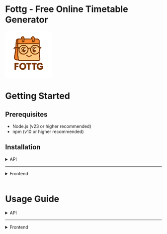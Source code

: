 # Fottg - Free Online Timetable Generator
![FOTTG Logo](images/FOTTG.png)

# Getting Started

## Prerequisites

- Node.js (v23 or higher recommended)
- npm (v10 or higher recommended)

## Installation

<details>
<summary>API</summary>

Before you can run the API and database, you need to create a file named `config.py` inside the `backend` directory.This file should include the database credentials as well as a secret key used to encrypt cookies generated by the website. The File should look like this:
```
DB_USER = "root"
DB_PASSWORD = "DB_PASSWORD" # in a real-world scenario, this should be stored securely
DB_HOST = "mariadb-container"
DB_NAME = "timetable-database"

SQLALCHEMY_DATABASE_URI = f"mysql+pymysql://{DB_USER}:{DB_PASSWORD}@{DB_HOST}/{DB_NAME}"
SQLALCHEMY_TRACK_MODIFICATIONS = False


SECRET_KEY = "extremly_secret_key"
```

To run the API and Database, navigate to the folder of the cloned Git repository in your terminal and execute:
```
docker compose up -d --build
```
This command will build all images and start all containers, including the database and the API container.

Once everything is running, you can use the following API endpoints via `localhost:8000`

</details>

<hr/>

<details>
<summary>Frontend</summary>

1. Clone the repository:
   ```bash
   git clone https://github.com/moritz-dstl/timetable
   cd timetable
   ```
   
2. Change to frontend directory:
   ```bash
   cd src/frontend
   ```

3. Install dependencies:
   ```bash
   npm i
   ```

4. Configure .env:
   ```ini
   VITE_API_ENDPOINT=http://localhost:8000
   ```

5. Start the development server:
   ```bash
   npm run dev
   ```

</details>

<br/>

# Usage Guide

<details>
<summary>API</summary>

## API Documentation
**IMPORTANT: Always include credentials when sending an API request**

## Register a new user
Use the endpoint `POST /User/register` with a JSON body like:
```
{ "email": "jane.doe@example.com", "password": "password_string", "school_name": "school_name_as_string" }
```
This creates a new user in the database. If the email already exists, the server will return status code 400.

## Log in
Use the endpoint `POST /User/login` with a JSON body like:
```
{ "email": "jane.doe@example.com", "password": "password_string" }
```
This checks if a user with the given email and password exists. If successful, a session token containing the user ID (Uid) is created and HTTP status 200 is returned. Otherwise, HTTP status 401 is returned.

## Get school name
Use the endpoint `GET /User/get_school` without any body. This will return a json with the User's school name:
```
{"school_name": "school name"}
```

## Log out
Use the endpoint `POST /User/logout` without any body. This clears the current session and returns HTTP status 200.


## Set settings
The endpoint `POST /Settings/set` expects a JSON object containing the following keys:

<details>
<summary>Keys</summary>

**`settings`: general configuration for the timetable generator. Fields must include**:
|             Key           |   Type   |                             Description                              |
|---------------------------|----------|----------------------------------------------------------------------|
| `prefer_early_hours`      | `bool`   | whether earlier periods should be preferred                          |
| `allow_block_scheduling`  | `bool`   | whether double lessons (blocks) are allowed                          |
| `max_hours_per_day`       | `int`    | maximum number of hours a subject can appear per day                 |
| `global_break`            | `int`    | timeslot where a break globaly must occure                         |
| `weight_block_scheduling` | `int`    | weighting factor for encouraging block scheduling                    |
| `weight_time_of_hours`    | `int`    | weighting factor for the preference of early or late hours           |
| `max_time_for_solving`    | `int`    | maximum solving time in seconds for the timetable algorithm          |
<br/>

**`school`: structure of the school with:**
|             Key           |   Type   |                             Description                              |
|---------------------------|----------|----------------------------------------------------------------------|
| `classes`                 | `list`   | e.g. ["C1", "C2", "C3"]                                              |
| `subjects`                | `list`   | e.g. ["Math", "English", "Physics"]                                  |
| `hours_per_day`           | `int`    | number of periods per day                                            |
<br/>

**`teachers`: list of teachers. Each teacher object includes:**
|             Key           |   Type   |                             Description                              |
|---------------------------|----------|----------------------------------------------------------------------|
| `name`                    | `string` | full name of the teacher                                             |
| `max_hours`               | `int`    | maximum weekly teaching load                                         |
| `subjects`                | `list`   | list of subjects the teacher can teach                               |
<br/>

**`class_allocations`: list of subjects assigned to each class, each with:**
|             Key           |   Type   |                             Description                              |
|---------------------------|----------|----------------------------------------------------------------------|
| `class_name`              | `string` |                                                                      |
| `subject`                 | `string` | name of subject                                                      |
| `hours_per_week`          | `int`    | amount of hours subject has to be teached per week                   |
<br/>

**`subject_parallel_limits`: optional list of subjects that cannot be taught in too many classes at once (e.g. due to room constraints). Each entry includes:**
|             Key           |   Type   |                             Description                              |
|---------------------------|----------|----------------------------------------------------------------------|
| `subject_name`            | `string` |                                                                      |
| `max_parallel`            | `int`    | max simultaneous occurrences                                         |
<br/>

**`prefer_block_subjects`: optional list of subjects that strongly prefer to be scheduled in double periods, each with:**
|             Key           |   Type   |                             Description                              |
|---------------------------|----------|----------------------------------------------------------------------|
| `subject_name`            | `string` |                                                                      |
| `weight`                  | `int`    | Numeric weight (should be set **higher than 10**. A value above 50 will almost always ensure the subject is scheduled as a block)|

</details>

<details>
<summary><strong>Example</strong></summary>

```
    {
    "settings": {
        "prefer_early_hours": true,
        "allow_block_scheduling": true,
        "max_hours_per_day": 2,
        "global_break": 7,
        "weight_block_scheduling": 10,
        "weight_time_of_hours": 10,
        "max_time_for_solving": 180
    },

    "school": {
        "classes": ["C1", "C2", "C3"],
        "subjects": ["Math", "German", "English", "PE",
                    "Biology", "Chemistry", "Physics", "History"],
        "hours_per_day": 8
    },

    "teachers": [
        { "name": "Smith",    "max_hours": 20, "subjects": ["Math", "Physics"] },
        { "name": "Johnson",  "max_hours": 20, "subjects": ["German", "History"] },
        { "name": "Williams", "max_hours": 18, "subjects": ["English", "History"] },
        { "name": "Brown",    "max_hours": 18, "subjects": ["PE", "Biology"] },
        { "name": "Taylor",   "max_hours": 18, "subjects": ["Chemistry", "Biology"] }
    ],

    "class_allocations": [
        { "class_name": "C1", "subject": "Math",     "hours_per_week": 4 },
        { "class_name": "C1", "subject": "German",   "hours_per_week": 3 },
        { "class_name": "C1", "subject": "English",  "hours_per_week": 3 },
        { "class_name": "C1", "subject": "PE",       "hours_per_week": 2 },
        { "class_name": "C1", "subject": "Biology",  "hours_per_week": 2 },
        { "class_name": "C1", "subject": "Chemistry","hours_per_week": 2 },
        { "class_name": "C1", "subject": "Physics",  "hours_per_week": 2 },
        { "class_name": "C1", "subject": "History",  "hours_per_week": 2 },

        { "class_name": "C2", "subject": "Math",     "hours_per_week": 4 },
        { "class_name": "C2", "subject": "German",   "hours_per_week": 3 },
        { "class_name": "C2", "subject": "English",  "hours_per_week": 3 },
        { "class_name": "C2", "subject": "PE",       "hours_per_week": 2 },
        { "class_name": "C2", "subject": "Biology",  "hours_per_week": 2 },
        { "class_name": "C2", "subject": "Chemistry","hours_per_week": 2 },
        { "class_name": "C2", "subject": "Physics",  "hours_per_week": 2 },
        { "class_name": "C2", "subject": "History",  "hours_per_week": 2 },

        { "class_name": "C3", "subject": "Math",     "hours_per_week": 4 },
        { "class_name": "C3", "subject": "German",   "hours_per_week": 3 },
        { "class_name": "C3", "subject": "English",  "hours_per_week": 3 },
        { "class_name": "C3", "subject": "PE",       "hours_per_week": 2 },
        { "class_name": "C3", "subject": "Biology",  "hours_per_week": 2 },
        { "class_name": "C3", "subject": "Chemistry","hours_per_week": 2 },
        { "class_name": "C3", "subject": "Physics",  "hours_per_week": 2 },
        { "class_name": "C3", "subject": "History",  "hours_per_week": 2 }
    ],

    "subject_parallel_limits": [
        { "subject_name": "PE",        "max_parallel": 2 },
        { "subject_name": "Chemistry", "max_parallel": 2 },
        { "subject_name": "Biology",   "max_parallel": 2 }
    ],

    "prefer_block_subjects": [
        { "subject_name": "PE", "weight": 60 }
    ]
    }
```

</details>

## Get settings
The endpoint `GET /Settings/get` returns a JSON object with the following structure:


<details>
<summary><strong>Example</strong></summary>

```
    {
        "classes": [
            {
                "class_name": "C1",
                "hours_per_week": 4,
                "subject": "Math"
            },
            {
                "class_name": "C1",
                "hours_per_week": 3,
                "subject": "English"
            },
            {
                "class_name": "C2",
                "hours_per_week": 4,
                "subject": "Math"
            },
            {
                "class_name": "C2",
                "hours_per_week": 3,
                "subject": "PE"
            },
            {
                "class_name": "C3",
                "hours_per_week": 4,
                "subject": "Math"
            },
            {
                "class_name": "C3",
                "hours_per_week": 3,
                "subject": "German"
            }
        ],
        "prefer_block_subjects": [
            {
                "subject_name": "PE",
                "weight": 60
            }
        ],
        "school": {
            "Uid": 1,
            "classes": "['C1', 'C2', 'C3']",
            "hours_per_day": 8,
            "subjects": "['Math', 'German', 'English', 'PE']"
        },
        "settings": {
            "Uid": 1,
            "allow_block_scheduling": 1,
            "break_window_end": 6,
            "break_window_start": 4,
            "max_consecutive_hours": 7,
            "max_hours_per_day": 2,
            "max_time_for_solving": 180,
            "prefer_early_hours": 1,
            "weight_block_scheduling": 10,
            "weight_time_of_hours": 10
        },
        "subject_parallel_limits": [
            {
                "max_parallel": 2,
                "subject_name": "PE"
            }
        ],
        "teacher_subjects": [
            {
                "Tid": 26,
                "subject": "Math"
            },
            {
                "Tid": 27,
                "subject": "German"
            },
            {
                "Tid": 28,
                "subject": "English"
            },
            {
                "Tid": 29,
                "subject": "PE"
            },
        ],
        "teachers": [
            {
                "Tid": 26,
                "max_hours": 20,
                "name": "Smith"
            },
            {
                "Tid": 27,
                "max_hours": 20,
                "name": "Johnson"
            },
            {
                "Tid": 28,
                "max_hours": 18,
                "name": "Williams"
            },
            {
                "Tid": 29,
                "max_hours": 18,
                "name": "Brown"
            }
        ]
    }
```

</details>

## Compute timetable
The endpoint `GET /start_computing` starts the computing progress and instantly returns:
```
{
    "job_id": "24de5582-1b57-42dc-b5a3-bd2c4366806b",
    "status": "started"
}
````

## Status of computing
The endpoint `GET /status/<job_id>` (replace <job_id> with the ID returned from /start_computing) returns the current status of the timetable computation and, if available, the result.

If the status is `still running`, the result will be null:
```
{
    "result": null,
    "status": "running"
}
````

Once the computation is `finished`, the result will contain the full timetable in the following structure:

<details>
<summary>Timetable</summary>

```
{
  "status": "finished",
  "result": {
    "status": "success",
    "classes": {
      "C1": {
        "Mo": ["Subject (Teacher)", "Subject (Teacher)", "free", "..."],
        "Tu": ["...", "..."],
        ...
      },
      "C2": {
        "Mo": ["...", "..."],
        ...
      },
      "C3": {
        "Mo": ["...", "..."],
        ...
      }
    },
    "teachers": {
      "Smith": {
        "Mo": ["Subject (C1)", "Subject (C2)", "free", "..."],
        ...
      },
      "Johnson": {
        "Tu": ["...", "..."],
        ...
      },
      ...
    }
  }
}
```

</details>

</details>

<hr/>

<details>
<summary>Frontend</summary>

## Developer Login
- Email: admin@email.com
- Password: password

</details>
